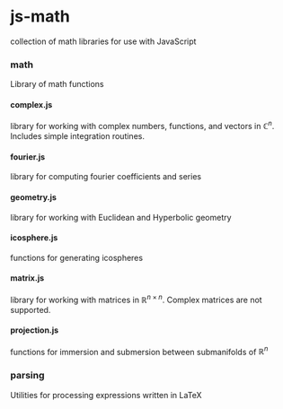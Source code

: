 # js-math

collection of math libraries for use with JavaScript

### math

Library of math functions

#### complex.js

library for working with complex numbers, functions, and vectors in $\mathbb{C}^n$. Includes simple integration routines.

#### fourier.js

library for computing fourier coefficients and series

#### geometry.js

library for working with Euclidean and Hyperbolic geometry

#### icosphere.js

functions for generating icospheres

#### matrix.js

library for working with matrices in $\mathbb{R}^{n\times n}$. Complex matrices are not supported.

#### projection.js

functions for immersion and submersion between submanifolds of $\mathbb{R}^n$

### parsing

Utilities for processing expressions written in LaTeX
